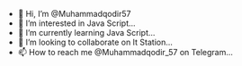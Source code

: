 - 👋 Hi, I’m @Muhammadqodir57
- 👀 I’m interested in Java Script...
- 🌱 I’m currently learning Java Script...
- 💞️ I’m looking to collaborate on It Station...
- 📫 How to reach me @Muhammadqodir_57 on Telegram...

<!---
Muhammadqodir57/Muhammadqodir57 is a ✨ special ✨ repository because its `README.md` (this file) appears on your GitHub profile.
You can click the Preview link to take a look at your changes.
--->
